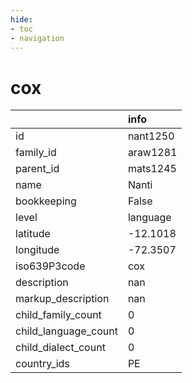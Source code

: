 ```yaml
---
hide:
- toc
- navigation
---
```

# cox
|                      | info     |
|:---------------------|:---------|
| id                   | nant1250 |
| family_id            | araw1281 |
| parent_id            | mats1245 |
| name                 | Nanti    |
| bookkeeping          | False    |
| level                | language |
| latitude             | -12.1018 |
| longitude            | -72.3507 |
| iso639P3code         | cox      |
| description          | nan      |
| markup_description   | nan      |
| child_family_count   | 0        |
| child_language_count | 0        |
| child_dialect_count  | 0        |
| country_ids          | PE       |
